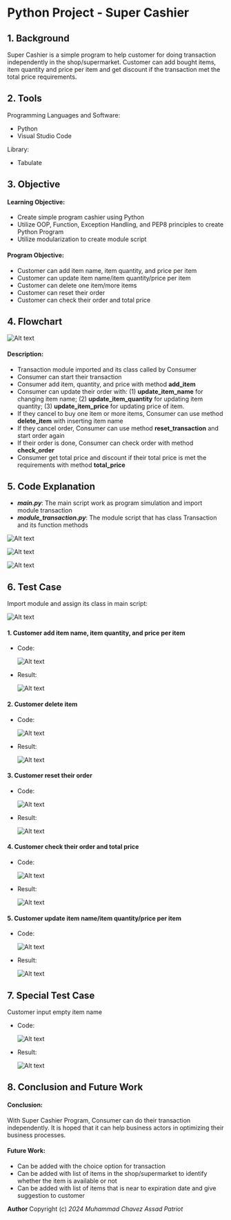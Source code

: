 # Python Project - Super Cashier

## 1. Background

Super Cashier is a simple program to help customer for doing transaction independently in the shop/supermarket. Customer can add bought items, item quantity and price per item and get discount if the transaction met the total price requirements.

## 2. Tools
Programming Languages and Software:
- Python
- Visual Studio Code

Library:
- Tabulate

## 3. Objective

#### Learning Objective:
- Create simple program cashier using Python
- Utilize OOP, Function, Exception Handling, and PEP8 principles to create Python Program
- Utilize modularization to create module script

#### Program Objective:
- Customer can add item name, item quantity, and price per item
- Customer can update item name/item quantity/price per item
- Customer can delete one item/more items
- Customer can reset their order
- Customer can check their order and total price

## 4. Flowchart

![Alt text](screenshot/Flowchart.png)

#### Description:
-  Transaction module imported and its class called by Consumer
-  Consumer can start their transaction
-  Consumer add item, quantity, and price with method **add_item**
-  Consumer can update their order with:
   (1) **update_item_name** for changing item name;
   (2) **update_item_quantity** for updating item quantity;
   (3) **update_item_price** for updating price of item.
- If they cancel to buy one item or more items, Consumer can use method **delete_item** with inserting item name
- If they cancel order, Consumer can use method **reset_transaction** and start order again
- If their order is done, Consumer can check order with method **check_order**
- Consumer get total price and discount if their total price is met the requirements with method **total_price**

## 5. Code Explanation

- **_main.py_**: The main script work as program simulation and import module transaction
- **_module_transaction.py_**: The module script that has class Transaction and its function methods

![Alt text](screenshot/class_table.png)

![Alt text](screenshot/function1.png)

![Alt text](screenshot/function2.png)


## 6. Test Case

Import module and assign its class in main script:

![Alt text](screenshot/Import_module.png)

#### 1. Customer add item name, item quantity, and price per item

- Code:

  ![Alt text](screenshot/code_test1.png)

- Result:

  ![Alt text](screenshot/test1.png)


#### 2. Customer delete item

- Code:

  ![Alt text](screenshot/code_test2.png)

- Result:

  ![Alt text](screenshot/test2.png)


#### 3. Customer reset their order

- Code:

  ![Alt text](screenshot/code_test3.png)

- Result:

  ![Alt text](screenshot/test3.png)

#### 4. Customer check their order and total price

- Code:

  ![Alt text](screenshot/code_test4.png)

- Result:

  ![Alt text](screenshot/test4.png)

#### 5. Customer update item name/item quantity/price per item

- Code:

  ![Alt text](screenshot/code_test5.png)

- Result:

  ![Alt text](screenshot/test5.png)

## 7. Special Test Case

Customer input empty item name

- Code:

  ![Alt text](screenshot/code_specialcase.png)

- Result:

  ![Alt text](screenshot/test_special.png)

## 8. Conclusion and Future Work

#### Conclusion:
With Super Cashier Program, Consumer can do their transaction independently. It is hoped that it can help business actors in optimizing their business processes.

#### Future Work:
- Can be added with the choice option for transaction
- Can be added with list of items in the shop/supermarket to identify whether the item is available or not
- Can be added with list of items that is near to expiration date and give suggestion to customer


**Author** Copyright (c) *2024 Muhammad Chavez Assad Patriot*




